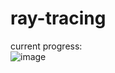 # ray-tracing
current progress: <br>
![image](https://user-images.githubusercontent.com/63063216/184502719-2d203cf1-ea45-4a15-b7f0-69ed60ff90d1.png)
